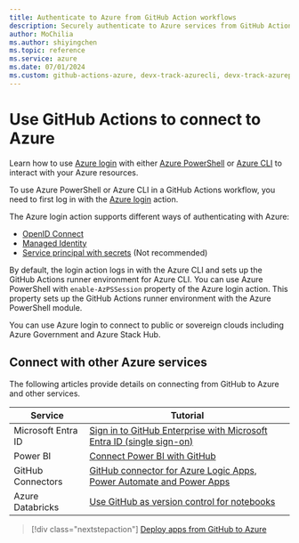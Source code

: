 ```yaml
--- 
title: Authenticate to Azure from GitHub Action workflows
description: Securely authenticate to Azure services from GitHub Actions workflows using Azure Login Action and manage your Azure resources.
author: MoChilia 
ms.author: shiyingchen 
ms.topic: reference
ms.service: azure 
ms.date: 07/01/2024
ms.custom: github-actions-azure, devx-track-azurecli, devx-track-azurepowershell, linux-related-content
---
```


# Use GitHub Actions to connect to Azure

Learn how to use [Azure login](https://github.com/Azure/login) with either [Azure PowerShell](https://github.com/Azure/PowerShell) or [Azure CLI](https://github.com/Azure/CLI) to interact with your Azure resources.

To use Azure PowerShell or Azure CLI in a GitHub Actions workflow, you need to first log in with the [Azure login](https://github.com/marketplace/actions/azure-login) action.

The Azure login action supports different ways of authenticating with Azure:

* [OpenID Connect](connect-from-azure-oidc.md) 
* [Managed Identity](connect-from-azure-identity.md)
* [Service principal with secrets](connect-from-azure-secret.md) (Not recommended)

By default, the login action logs in with the Azure CLI and sets up the GitHub Actions runner environment for Azure CLI. You can use Azure PowerShell with `enable-AzPSSession` property of the Azure login action. This property sets up the GitHub Actions runner environment with the Azure PowerShell module.

You can use Azure login to connect to public or sovereign clouds including Azure Government and Azure Stack Hub.

## Connect with other Azure services

The following articles provide details on connecting from GitHub to Azure and other services.  

| Service | Tutorial |
|-|-|
| Microsoft Entra ID | [Sign in to GitHub Enterprise with Microsoft Entra ID (single sign-on)](/azure/active-directory/saas-apps/github-tutorial)
| Power BI | [Connect Power BI with GitHub](/power-bi/service-connect-to-github)
| GitHub Connectors | [GitHub connector for Azure Logic Apps, Power Automate and Power Apps](/connectors/github/)
| Azure Databricks | [Use GitHub as version control for notebooks](/azure/databricks/notebooks/github-version-control) 

> [!div class="nextstepaction"]
> [Deploy apps from GitHub to Azure](deploy-to-azure.md)
